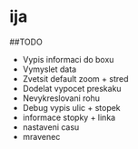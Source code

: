 # ija
##TODO
- Vypis informaci do boxu
- Vymyslet data
- Zvetsit default zoom + stred
- Dodelat vypocet preskaku
- Nevykreslovani rohu
- Debug vypis ulic + stopek
- informace stopky + linka
- nastaveni casu
- mravenec